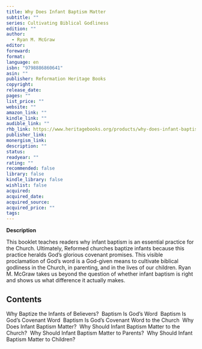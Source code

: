 ```yaml
---
title: Why Does Infant Baptism Matter
subtitle: ""
series: Cultivating Biblical Godliness
edition: ""
author:
  - Ryan M. McGraw
editor: 
foreward: 
format: 
language: en
isbn: "9798886860641"
asin: ""
publisher: Reformation Heritage Books
copyright: 
release_date: 
pages: ""
list_price: ""
website: ""
amazon_link: ""
kindle_link: ""
audible_link: ""
rhb_link: https://www.heritagebooks.org/products/why-does-infant-baptism-matter-mcgraw.html
publisher_link: 
monergism_link: 
description: ""
status: 
readyear: ""
rating: ""
recommended: false
library: false
kindle_library: false
wishlist: false
acquired: 
acquired_date: 
acquired_source: 
acquired_price: ""
tags:
---
```

**Description**

This booklet teaches readers why infant baptism is an essential practice for the Church. Ultimately, Reformed churches baptize infants because this practice heralds God’s glorious covenant promises. This visible proclamation of God’s word is a God-given means to cultivate biblical godliness in the Church, in parenting, and in the lives of our children. Ryan M. McGraw takes us beyond the question of whether infant baptism is right and shows us what difference it actually makes.

## Contents

Why Baptize the Infants of Believers? 
Baptism Is God’s Word 
Baptism Is God’s Covenant Word 
Baptism Is God’s Covenant Word to the Church 
Why Does Infant Baptism Matter? 
Why Should Infant Baptism Matter to the Church? 
Why Should Infant Baptism Matter to Parents? 
Why Should Infant Baptism Matter to Children?